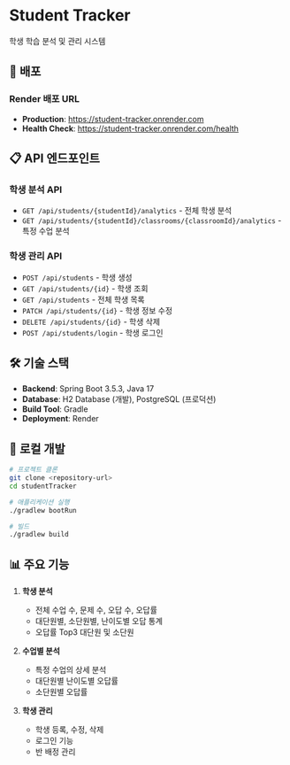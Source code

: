 # Student Tracker

학생 학습 분석 및 관리 시스템

## 🚀 배포

### Render 배포 URL

- **Production**: https://student-tracker.onrender.com
- **Health Check**: https://student-tracker.onrender.com/health

## 📋 API 엔드포인트

### 학생 분석 API

- `GET /api/students/{studentId}/analytics` - 전체 학생 분석
- `GET /api/students/{studentId}/classrooms/{classroomId}/analytics` - 특정 수업 분석

### 학생 관리 API

- `POST /api/students` - 학생 생성
- `GET /api/students/{id}` - 학생 조회
- `GET /api/students` - 전체 학생 목록
- `PATCH /api/students/{id}` - 학생 정보 수정
- `DELETE /api/students/{id}` - 학생 삭제
- `POST /api/students/login` - 학생 로그인

## 🛠 기술 스택

- **Backend**: Spring Boot 3.5.3, Java 17
- **Database**: H2 Database (개발), PostgreSQL (프로덕션)
- **Build Tool**: Gradle
- **Deployment**: Render

## 🔧 로컬 개발

```bash
# 프로젝트 클론
git clone <repository-url>
cd studentTracker

# 애플리케이션 실행
./gradlew bootRun

# 빌드
./gradlew build
```

## 📊 주요 기능

1. **학생 분석**

   - 전체 수업 수, 문제 수, 오답 수, 오답률
   - 대단원별, 소단원별, 난이도별 오답 통계
   - 오답률 Top3 대단원 및 소단원

2. **수업별 분석**

   - 특정 수업의 상세 분석
   - 대단원별 난이도별 오답률
   - 소단원별 오답률

3. **학생 관리**
   - 학생 등록, 수정, 삭제
   - 로그인 기능
   - 반 배정 관리
